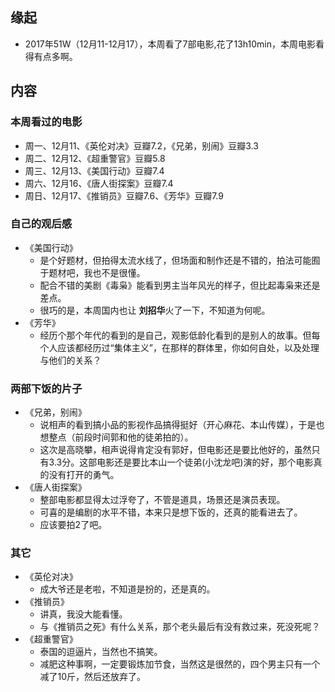 ##  缘起
+ 2017年51W（12月11-12月17），本周看了7部电影,花了13h10min，本周电影看得有点多啊。

## 内容
###  本周看过的电影
+ 周一、12月11、《英伦对决》豆瓣7.2，《兄弟，别闹》豆瓣3.3
+ 周二、12月12、《超重警官》豆瓣5.8
+ 周三、12月13、《美国行动》豆瓣7.4
+ 周六、12月16、《唐人街探案》豆瓣7.4
+ 周日、12月17、《推销员》豆瓣7.6、《芳华》豆瓣7.9

###  自己的观后感
+ 《美国行动》
    + 是个好题材，但拍得太流水线了，但场面和制作还是不错的，拍法可能囿于题材吧，我也不是很懂。
    + 配合不错的美剧《毒枭》能看到男主当年风光的样子，但比起毒枭来还是差点。
    + 很巧的是，本周国内也让 **刘招华**火了一下，不知道为何呢。
+ 《芳华》
    + 经历个那个年代的看到的是自己，观影低龄化看到的是别人的故事。但每个人应该都经历过“集体主义”，在那样的群体里，你如何自处，以及处理与他们的关系？

###  两部下饭的片子
+ 《兄弟，别闹》
    + 说相声的看到搞小品的影视作品搞得挺好（开心麻花、本山传媒），于是也想整点（前段时间郭和他的徒弟拍的）。
    + 这次是高晓攀，相声说得肯定没有郭好，但电影还是要比他好的，虽然只有3.3分。这部电影还是要比本山一个徒弟(小沈龙吧)演的好，那个电影真的没有打开的勇气。
+ 《唐人街探案》
    + 整部电影都显得太过浮夸了，不管是道具，场景还是演员表现。
    + 可喜的是编剧的水平不错，本来只是想下饭的，还真的能看进去了。
    + 应该要拍2了吧。

###  其它
+ 《英伦对决》
    + 成大爷还是老啦，不知道是扮的，还是真的。
+ 《推销员》
    + 讲真，我没大能看懂。
    + 与《推销员之死》有什么关系，那个老头最后有没有救过来，死没死呢？
+ 《超重警官》
    + 泰国的逗逼片，当然也不搞笑。
    + 减肥这种事啊，一定要锻炼加节食，当然这是很然的，四个男主只有一个减了10斤，然后还放弃了。